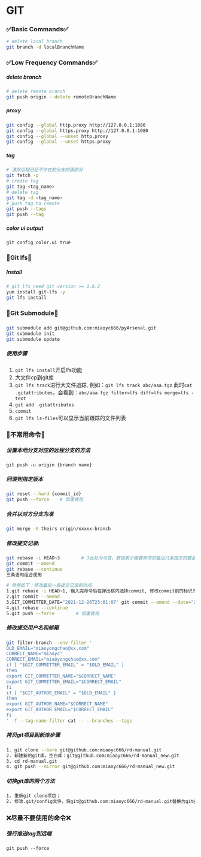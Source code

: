 # GIT

### ✅Basic Commands✅
```bash
# delete local branch
git branch -d localBranchName
```

### ✅Low Frequency Commands✅
##### delete branch
```bash
# delete remote branch
git push origin --delete remoteBranchName
```

##### proxy
```bash
git config --global http.proxy http://127.0.0.1:1080
git config --global https.proxy http://127.0.0.1:1080
git config --global --unset http.proxy
git config --global --unset https.proxy
```

##### tag
```bash
# 清除远程已经不存在的分支的跟踪分
git fetch -p
# create tag
git tag <tag_name>
# delete tag
git tag -d <tag_name>
# push tag to remote
git push --tags
git push --tag
```

##### color ui output
`git config color.ui true`

### 🔶Git lfs🔶
##### Install
```bash
# git lfs need git version >= 1.8.2
yum install git-lfs -y
git lfs install
```

### 🔶Git Submodule🔶
##### 
```bash
git submodule add git@github.com:miaoyc666/pyArsenal.git
git submodule init
git submodule update
```

##### 使用步骤
1. `git lfs install`开启lfs功能
2. 大文件cp到git库
3. `git lfs track`进行大文件追踪, 例如：`git lfs track abc/aaa.tgz`
此时`cat .gitattributes`，会看到：`abc/aaa.tgz filter=lfs diff=lfs merge=lfs -text`
4. `git add .gitattributes`
5. `commit`
6. `git lfs ls-files`可以显示当前跟踪的文件列表


### 🔶不常用命令🔶

##### 设置本地分支对应的远程分支的方法
`git push -u origin {branch name}`

##### 回滚到指定版本
```bash
git reset --hard {commit_id}
git push --force    # 慎重使用
```

##### 合并以对方分支为准
```bash
git merge -X theirs origin/xxxxx-branch
```

##### 修改提交记录:
```bash
git rebase -i HEAD~3        # 3此处为可变，数值表示需要修改的最近几条提交的数量
git commit --amend 
git rebase --continue
三条语句组合使用

# 举例如下：修改最后一条提交记录的时间
1.git rebase -i HEAD~1, 输入完命令后在弹出框内选择commit, 修改commit前的标识为edit
2.git commit --amend
3.GIT_COMMITTER_DATE="2021-12-26T23:01:07" git commit --amend --date="2021-12-26T23:01:07"
4.git rebase --continue
5.git push --force        # 慎重使用
```

##### 修改提交用户名和邮箱
```bash
git filter-branch --env-filter '
OLD_EMAIL="miaoyongchao@xx.com" 
CORRECT_NAME="miaoyc"
CORRECT_EMAIL="miaoyongchao@xx.com"
if [ "$GIT_COMMITTER_EMAIL" = "$OLD_EMAIL" ]
then
export GIT_COMMITTER_NAME="$CORRECT_NAME"
export GIT_COMMITTER_EMAIL="$CORRECT_EMAIL"
fi
if [ "$GIT_AUTHOR_EMAIL" = "$OLD_EMAIL" ]
then
export GIT_AUTHOR_NAME="$CORRECT_NAME"
export GIT_AUTHOR_EMAIL="$CORRECT_EMAIL"
fi
' -f --tag-name-filter cat -- --branches --tags
```

##### 拷贝git项目到新库步骤
```bash
1. git clone --bare git@github.com:miaoyc666/rd-manual.git
2. 新建新的git库，空白库：git@github.com:miaoyc666/rd-manual_new.git
3. cd rd-manual.git
4. git push --mirror git@github.com:miaoyc666/rd-manual_new.git
```

##### 切换git库的两个方法
```bash
1. 重新git clone项目；
2. 修改.git/config文件，将git@github.com:miaoyc666/rd-manual.git替换为git@github.com:miaoyc666/rd-manual_new.git
```

### ❌尽量不要使用的命令❌
##### 强行推送tag到远端
`git push --force`

